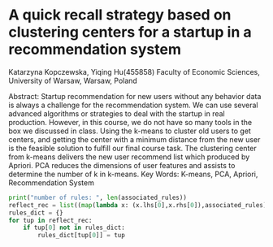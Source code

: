 # A quick recall strategy based on clustering centers for a startup in a recommendation system
Katarzyna Kopczewska, Yiqing Hu(455858)
Faculty of Economic Sciences, University of Warsaw, Warsaw, Poland

Abstract: Startup recommendation for new users without any behavior data is always a challenge for the recommendation system. We can use several advanced algorithms or strategies to deal with the startup in real production. However, in this course, we do not have so many tools in the box we discussed in class. Using the k-means to cluster old users to get centers, and getting the center with a minimum distance from the new user is the feasible solution to fulfill our final course task. The clustering center from k-means delivers the new user recommend list which produced by Apriori. PCA reduces the dimensions of user features and assists to determine the number of k in k-means. 
Key Words: K-means, PCA, Apriori, Recommendation System

```python
print("number of rules: ", len(associated_rules))
reflect_rec = list((map(lambda x: (x.lhs[0],x.rhs[0]),associated_rules)))
rules_dict = {}
for tup in reflect_rec:
    if tup[0] not in rules_dict:
        rules_dict[tup[0]] = tup
```


